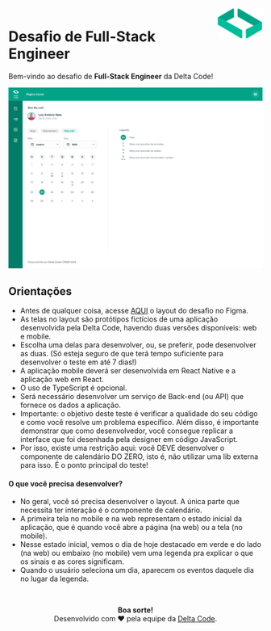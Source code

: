 <img src=".github/assets/delta-code-logo-icon.svg" alt="Ícone da logo da Delta Code" width="90rem" align="right"/>
<h1>Desafio de Full-Stack Engineer</h1>
<p>Bem-vindo ao desafio de <b>Full-Stack Engineer</b> da Delta Code!</p>
<div align="center">
    <img src=".github/assets/calendar-challenge-preview.jpg" alt="Prévia do desafio de calendário da Delta Code" />
</div>

## Orientações

- Antes de qualquer coisa, acesse [AQUI](https://www.figma.com/file/pmfrVwEEjDQgZlItVmjr9c/Challenge%3A-Delta-Code?node-id=0-1&t=5sAQEfWcEhmfaO46-0) o layout do desafio no Figma.
- As telas no layout são protótipos fictícios de uma aplicação desenvolvida pela Delta Code, havendo duas versões disponíveis: web e mobile.
- Escolha uma delas para desenvolver, ou, se preferir, pode desenvolver as duas. (Só esteja seguro de que terá tempo suficiente para desenvolver o teste em até 7 dias!)
- A aplicação mobile deverá ser desenvolvida em React Native e a aplicação web em React.
- O uso de TypeScript é opcional.
- Será necessário desenvolver um serviço de Back-end (ou API) que fornece os dados a aplicação.
- Importante: o objetivo deste teste é verificar a qualidade do seu código e como você resolve um problema específico. Além disso, é importante demonstrar que como desenvolvedor, você consegue replicar a interface que foi desenhada pela designer em código JavaScript.
- Por isso, existe uma restrição aqui: você DEVE desenvolver o componente de calendário DO ZERO, isto é, não utilizar uma lib externa para isso. É o ponto principal do teste!

#### O que você precisa desenvolver?

- No geral, você só precisa desenvolver o layout. A única parte que necessita ter interação é o componente de calendário.
- A primeira tela no mobile e na web representam o estado inicial da aplicação, que é quando você abre a página (na web) ou a tela (no mobile).
- Nesse estado inicial, vemos o dia de hoje destacado em verde e do lado (na web) ou embaixo (no mobile) vem uma legenda pra explicar o que os sinais e as cores significam.
- Quando o usuário seleciona um dia, aparecem os eventos daquele dia no lugar da legenda.

<br/>
<p align="center">
    <b>Boa sorte!</b>
    <br/>
    <span>Desenvolvido com ❤️ pela equipe da <a href="https://github.com/delta-code-ltda">Delta Code</a>.</span>
</p>
